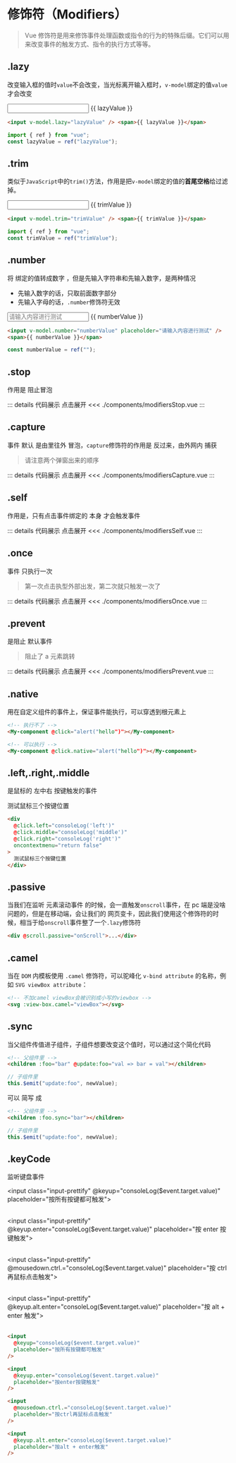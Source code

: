 # 修饰符（Modifiers）

> Vue 修饰符是用来修饰事件处理函数或指令的行为的特殊后缀。它们可以用来改变事件的触发方式、指令的执行方式等等。

<script setup>
import { ref } from "vue"
import modifiersStop from "./components/modifiersStop.vue"
import modifiersCapture from "./components/modifiersCapture.vue"
import modifiersSelf from "./components/modifiersSelf.vue"
import modifiersOnce from "./components/modifiersOnce.vue"
import modifiersPrevent from "./components/modifiersPrevent.vue"
import { ElNotification } from "element-plus"

const lazyValue = ref("lazyValue")
const trimValue = ref("    trim  Value    ")
const numberValue = ref("")
const consoleLog = (text) => {
  ElNotification({
    type: "success",
    message: text,
    offset: 40,
    duration: 2000,
  });
}
</script>

## .lazy

改变输入框的值时`value`不会改变，当光标离开输入框时，`v-model`绑定的值`value`才会改变

<input v-model.lazy="lazyValue" class="input-prettify"> <span>{{ lazyValue }}</span>

```html
<input v-model.lazy="lazyValue" /> <span>{{ lazyValue }}</span>
```

```javascript
import { ref } from "vue";
const lazyValue = ref("lazyValue");
```

## .trim

类似于`JavaScript`中的`trim()`方法，作用是把`v-model`绑定的值的**首尾空格**给过滤掉。

<input v-model.trim="trimValue" class="input-prettify"> <span>{{ trimValue }}</span>

```html
<input v-model.trim="trimValue" /> <span>{{ trimValue }}</span>
```

```javascript
import { ref } from "vue";
const trimValue = ref("trimValue");
```

## .number

将 <TText type="success">绑定的值转成数字</TText> ，但是先输入字符串和先输入数字，是两种情况

- 先输入数字的话，只取前面数字部分
- 先输入字母的话，`.number`修饰符无效

<input v-model.number="numberValue" class="input-prettify" placeholder="请输入内容进行测试"> <span>{{ numberValue }}</span>

```html
<input v-model.number="numberValue" placeholder="请输入内容进行测试" />
<span>{{ numberValue }}</span>
```

```javascript
const numberValue = ref("");
```

## .stop

作用是 <TText type="danger">阻止冒泡</TText>

<modifiersStop></modifiersStop>

::: details 代码展示 点击展开
<<< ./components/modifiersStop.vue
:::

## .capture

事件 <TText type="success">默认</TText> 是由里往外 <TText type="danger">冒泡</TText>，`capture`修饰符的作用是 <TText type="warning">反过来</TText>，由外网内 <TText type="danger">捕获</TText>

> 请注意两个弹窗出来的顺序

<modifiersCapture></modifiersCapture>

::: details 代码展示 点击展开
<<< ./components/modifiersCapture.vue
:::

## .self

作用是，只有点击事件绑定的 <TText type="danger">本身</TText> 才会触发事件

<modifiersSelf></modifiersSelf>

::: details 代码展示 点击展开
<<< ./components/modifiersSelf.vue
:::

## .once

事件 <TText type="danger">只执行一次</TText>

> 第一次点击执型外部出发，第二次就只触发一次了

<modifiersOnce></modifiersOnce>

::: details 代码展示 点击展开
<<< ./components/modifiersOnce.vue
:::

## .prevent

是阻止 <TText type="danger">默认事件</TText>

> 阻止了 a 元素跳转

<modifiersPrevent></modifiersPrevent>

::: details 代码展示 点击展开
<<< ./components/modifiersPrevent.vue
:::

## .native

用在自定义组件的事件上，保证事件能执行，可以穿透到根元素上

```html
<!-- 执行不了 -->
<My-component @click="alert("hello")"></My-component>

<!-- 可以执行 -->
<My-component @click.native="alert("hello")"></My-component>
```

## .left,.right,.middle

是鼠标的 <TText type="danger">左中右</TText> 按键触发的事件

<style module>
  .box {
    display:inline-block;
    padding:8px;
    background-color:var(--jk-color-purple)
  }
</style>

<div :class="[$style.box]" 
  @click.left="consoleLog('left')" 
  @click.middle="consoleLog('middle')"
  @click.right="consoleLog('right')" 
  oncontextmenu="return false">
  测试鼠标三个按键位置
</div>

```html
<div
  @click.left="consoleLog('left')"
  @click.middle="consoleLog('middle')"
  @click.right="consoleLog('right')"
  oncontextmenu="return false"
>
  测试鼠标三个按键位置
</div>
```

## .passive

当我们在监听 <TText type="success">元素滚动事件</TText> 的时候，会一直触发`onscroll`事件，在 pc 端是没啥问题的，但是在移动端，会让我们的 <TText type="danger">网页变卡</TText>，因此我们使用这个修饰符的时候，相当于给`onscroll`事件整了一个`.lazy`修饰符

```html
<div @scroll.passive="onScroll">...</div>
```

## .camel

当在 `DOM` 内模板使用 `.camel` 修饰符，可以驼峰化 `v-bind attribute` 的名称，例如 `SVG viewBox attribute`：

```html
<!-- 不加camel viewBox会被识别成小写的viewbox -->
<svg :view-box.camel="viewBox"></svg>
```

## .sync

当父组件传值进子组件，子组件想要改变这个值时，可以通过这个简化代码

```html
<!-- 父组件里 -->
<children :foo="bar" @update:foo="val => bar = val"></children>
```

```javascript
// 子组件里
this.$emit("update:foo", newValue);
```

可以 <TText type="success">简写</TText> 成

```html
<!-- 父组件里 -->
<children :foo.sync="bar"></children>
```

```javascript
// 子组件里
this.$emit("update:foo", newValue);
```

## .keyCode

监听键盘事件

<input class="input-prettify" @keyup="consoleLog($event.target.value)" placeholder="按所有按键都可触发"> <br></br>

<input class="input-prettify" @keyup.enter="consoleLog($event.target.value)" placeholder="按 enter 按键触发"> <br></br>

<input class="input-prettify" @mousedown.ctrl.="consoleLog($event.target.value)" placeholder="按 ctrl 再鼠标点击触发"> <br></br>

<input class="input-prettify" @keyup.alt.enter="consoleLog($event.target.value)" placeholder="按 alt + enter 触发"> <br></br>

```html
<input
  @keyup="consoleLog($event.target.value)"
  placeholder="按所有按键都可触发"
/>

<input
  @keyup.enter="consoleLog($event.target.value)"
  placeholder="按enter按键触发"
/>

<input
  @mousedown.ctrl.="consoleLog($event.target.value)"
  placeholder="按ctrl再鼠标点击触发"
/>

<input
  @keyup.alt.enter="consoleLog($event.target.value)"
  placeholder="按alt + enter触发"
/>
```
